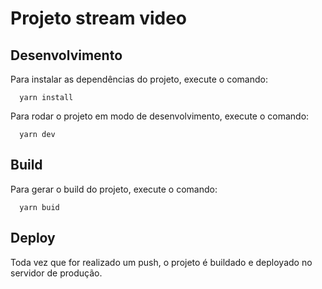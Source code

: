 # Projeto stream video

## Desenvolvimento

Para instalar as dependências do projeto, execute o comando:
```shell
  yarn install
```

Para rodar o projeto em modo de desenvolvimento, execute o comando:
```shell
  yarn dev
```


## Build

Para gerar o build do projeto, execute o comando:
```shell
  yarn buid
```


## Deploy

Toda vez que for realizado um push, o projeto é buildado e deployado no servidor de produção.